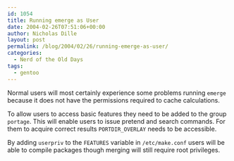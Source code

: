 ```yaml
---
id: 1054
title: Running emerge as User
date: 2004-02-26T07:51:06+00:00
author: Nicholas Dille
layout: post
permalink: /blog/2004/02/26/running-emerge-as-user/
categories:
  - Nerd of the Old Days
tags:
  - gentoo
---
```

Normal users will most certainly experience some problems running `emerge` because it does not have the permissions required to cache calculations.<!--more-->

To allow users to access basic features they need to be added to the group `portage`. This will enable users to issue pretend and search commands. For them to acquire correct results `PORTDIR_OVERLAY` needs to be accessible.

By adding `userpriv` to the `FEATURES` variable in `/etc/make.conf` users will be able to compile packages though merging will still require root privileges.